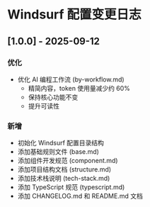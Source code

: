 # Windsurf 配置变更日志

## [1.0.0] - 2025-09-12

### 优化
- 优化 AI 编程工作流 (by-workflow.md)
  - 精简内容，token 使用量减少约 60%
  - 保持核心功能不变
  - 提升可读性

### 新增
- 初始化 Windsurf 配置目录结构
- 添加基础规则文件 (base.md)
- 添加组件开发规范 (component.md)
- 添加项目结构文档 (structure.md)
- 添加技术栈说明 (tech-stack.md)
- 添加 TypeScript 规范 (typescript.md)
- 添加 CHANGELOG.md 和 README.md 文档
